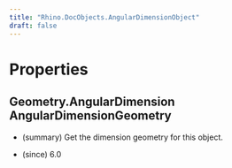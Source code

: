 ```yaml
---
title: "Rhino.DocObjects.AngularDimensionObject"
draft: false
---
```


# Properties
## Geometry.AngularDimension AngularDimensionGeometry
- (summary) 
     Get the dimension geometry for this object.
     
- (since) 6.0
